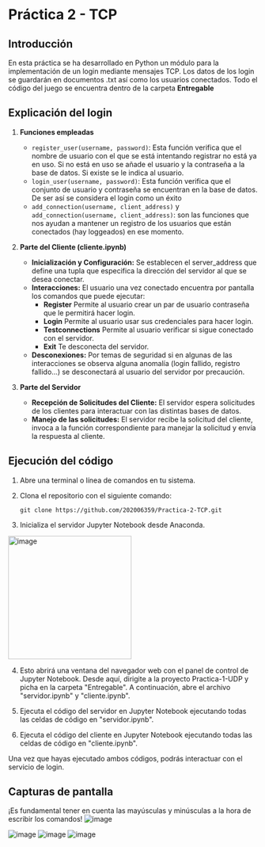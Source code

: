 # Práctica 2 - TCP
## Introducción
En esta práctica se ha desarrollado en Python un módulo para la implementación de un login mediante mensajes TCP.  Los datos de los login se guardarán en documentos .txt así como los usuarios conectados. Todo el código del juego se encuentra dentro de la carpeta **Entregable**
## Explicación del login
1. **Funciones empleadas**
    - `register_user(username, password)`: Esta función verifica que el nombre de usuario con el que se está intentando registrar no está ya en uso. Si no está en uso se añade el usuario y la contraseña a la base de datos. Si existe se le indica al usuario.
    - `login_user(username, password)`: Esta función verifica que el conjunto de usuario y contraseña se encuentran en la base de datos. De ser así se considera el login como un éxito
    - `add_connection(username, client_address)` y `add_connection(username, client_address)`: son las funciones que nos ayudan a mantener un registro de los usuarios que están conectados (hay loggeados) en ese momento.

2. **Parte del Cliente (cliente.ipynb)**
   - **Inicialización y Configuración:** Se establecen el server_address que define una tupla que especifica la dirección del servidor al que se desea conectar.
   - **Interacciones:** El usuario una vez conectado encuentra por pantalla los comandos que puede ejecutar:
       + **Register** Permite al usuario crear un par de usuario contraseña que le permitirá hacer login.
       + **Login** Permite al usuario usar sus credenciales para hacer login.
       + **Testconnections** Permite al usuario verificar si sigue conectado con el servidor.
       + **Exit** Te desconecta del servidor.
   - **Desconexiones:** Por temas de seguridad si en algunas de las interacciones se observa alguna anomalía (login fallido, registro fallido...) se desconectará al usuario del servidor por precaución.
  
3. **Parte del Servidor**
    - **Recepción de Solicitudes del Cliente:** El servidor espera solicitudes de los clientes para interactuar con las distintas bases de datos.
    - **Manejo de las solicitudes:** El servidor recibe la solicitud del cliente, invoca a la función correspondiente para manejar la solicitud y envía la respuesta al cliente.
  
## Ejecución del código 
1. Abre una terminal o línea de comandos en tu sistema.

2. Clona el repositorio con el siguiente comando:

    ```
    git clone https://github.com/202006359/Practica-2-TCP.git
    ```

3. Inicializa el servidor Jupyter Notebook desde Anaconda.
<img width="249" alt="image" src="https://github.com/202006359/Practica-1-UDP/assets/113789409/8347b6ac-c6fb-42b4-8620-f8b7634689c4">

  
4. Esto abrirá una ventana del navegador web con el panel de control de Jupyter Notebook. Desde aquí, dirigite a la proyecto Practica-1-UDP y picha en la carpeta "Entregable". A continuación, abre el archivo "servidor.ipynb" y "cliente.ipynb".

5. Ejecuta el código del servidor en Jupyter Notebook ejecutando todas las celdas de código en "servidor.ipynb".

6. Ejecuta el código del cliente en Jupyter Notebook ejecutando todas las celdas de código en "cliente.ipynb".

Una vez que hayas ejecutado ambos códigos, podrás interactuar con el servicio de login. 

## Capturas de pantalla
¡Es fundamental tener en cuenta las mayúsculas y minúsculas a la hora de escribir los comandos!
![image](https://github.com/202006359/Practica-2-TCP/assets/52907821/a2cb1ba7-2994-4458-bad2-25c5de63fe56)

![image](https://github.com/202006359/Practica-2-TCP/assets/52907821/9991a2bb-b594-49ae-bb0d-b6d247523dd5)
![image](https://github.com/202006359/Practica-2-TCP/assets/52907821/90e89efa-4b00-4e78-b079-8e9d307e57fd)
![image](https://github.com/202006359/Practica-2-TCP/assets/52907821/03ab05fd-c0e8-47dd-8a78-ebdbd91776e2)







